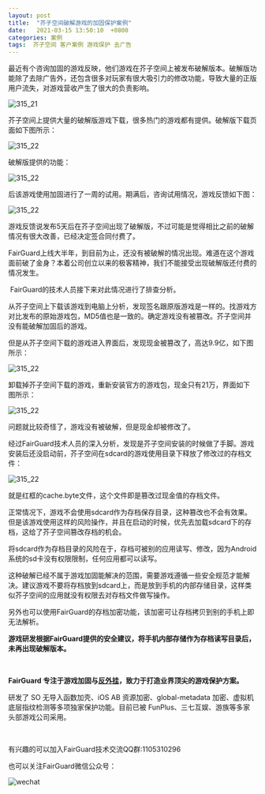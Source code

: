 ```yaml
---
layout: post
title:  "芥子空间破解游戏的加固保护案例"
date:   2021-03-15 13:50:10  +0800
categories: 案例
tags:  芥子空间 客户案例 游戏保护 去广告
---
```

最近有个咨询加固的游戏反映，他们游戏在芥子空间上被发布破解版本。破解版功能除了去除广告外，还包含很多对玩家有很大吸引力的修改功能，导致大量的正版用户流失，对游戏营收产生了很大的负责影响。<!-- more -->

![315_21](/assets/res/202103/315_21.png)

芥子空间上提供大量的破解版游戏下载，很多热门的游戏都有提供。破解版下载页面如下图所示：

![315_22](/assets/res/202103/315_22.png)

破解版提供的功能：

![315_22](/assets/res/202103/315_23.png)

后该游戏使用加固进行了一周的试用。期满后，咨询试用情况，游戏反馈如下图：

![315_22](/assets/res/202103/315_24.png)

游戏反馈说发布5天后在芥子空间出现了破解版，不过可能是觉得相比之前的破解情况有很大改善，已经决定签合同付费了。

FairGuard上线大半年，到目前为止，还没有被破解的情况出现。难道在这个游戏面前破了金身？本着公司创立以来的极客精神，我们不能接受出现破解版还付费的情况发生。

​     FairGuard的技术人员接下来对此情况进行了排查分析。

从芥子空间上下载该游戏到电脑上分析，发现签名跟原版游戏是一样的。找游戏方对比发布的原始游戏包，MD5值也是一致的。确定游戏没有被篡改。芥子空间并没有能破解加固后的游戏。

但是从芥子空间下载的游戏进入界面后，发现现金被篡改了，高达9.9亿，如下图所示：

![315_22](/assets/res/202103/315_25.png)

卸载掉芥子空间下载的游戏，重新安装官方的游戏包，现金只有21万，界面如下图所示：

![315_22](/assets/res/202103/315_26.png)

问题就比较奇怪了，游戏没有被破解，但是现金却被修改了。

经过FairGuard技术人员的深入分析，发现是芥子空间安装的时候做了手脚。游戏安装后还没启动前，芥子空间在sdcard的游戏使用目录下释放了修改过的存档文件：

![315_22](/assets/res/202103/315_27.png)

就是红框的cache.byte文件，这个文件即是篡改过现金值的存档文件。

正常情况下，游戏不会使用sdcard作为存档保存目录，这种篡改也不会有效果。但是该游戏使用这样的风险操作，并且在启动的时候，优先去加载sdcard下的存档，这给了芥子空间篡改存档的机会。

将sdcard作为存档目录的风险在于，存档可被别的应用读写、修改，因为Android系统的sd卡没有权限限制，任何应用都可以读写。

这种破解已经不属于游戏加固能解决的范围，需要游戏遵循一些安全规范才能解决。建议游戏不要将存档放到sdcard上，而是放到手机的内部存储目录，这样类似芥子空间的应用就没有权限去对存档文件做写操作。

另外也可以使用FairGuard的存档加密功能，该加密可让存档拷贝到别的手机上即无法解析。

**游戏研发根据FairGuard提供的安全建议，将手机内部存储作为存档读写目录后，未再出现破解版本。**

&nbsp;
&nbsp;

**FairGuard 专注于游戏加固与[反外挂](https://www.fair-guard.com/index/pro.html?id=361)，致力于打造业界顶尖的游戏保护方案。**

研发了 SO 无导入函数加壳、iOS AB 资源加密、global-metadata 加密、虚拟机底层指纹检测等多项独家保护功能。目前已被 FunPlus、三七互娱、游族等多家头部游戏公司采用。

&nbsp;

有兴趣的可以加入FairGuard技术交流QQ群:1105310296

也可以关注FairGuard微信公众号：

![wechat](/assets/res/wechat.jpg)
